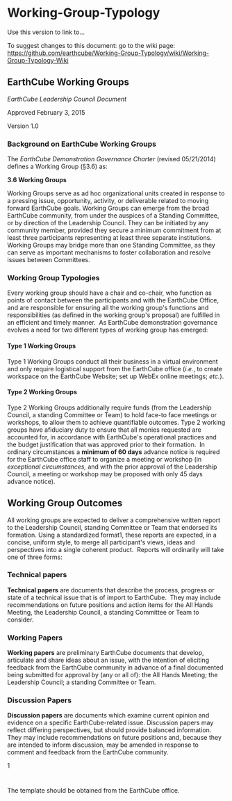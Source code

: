 # Working-Group-Typology

Use this version to link to...

To suggest changes to this document: go to the wiki page:
https://github.com/earthcube/Working-Group-Typology/wiki/Working-Group-Typology-Wiki

## EarthCube Working Groups

_EarthCube Leadership Council Document_

Approved February 3, 2015

Version 1.0


### Background on EarthCube Working Groups


The _EarthCube Demonstration Governance Charter_ (revised 05/21/2014) defines a Working Group (§3.6) as:


**3.6 Working Groups**

Working Groups serve as ad hoc organizational units created in response to a pressing issue, opportunity, activity, or deliverable related to moving forward EarthCube goals. Working Groups can emerge from the broad EarthCube community, from under the auspices of a Standing Committee, or by direction of the Leadership Council. They can be initiated by any community member, provided they secure a minimum commitment from at least three participants representing at least three separate institutions. Working Groups may bridge more than one Standing Committee, as they can serve as important mechanisms to foster collaboration and resolve issues between Committees.

### Working Group Typologies

Every working group should have a chair and co-chair, who function as points of contact between the participants and with the EarthCube Office, and are responsible for ensuring all the working group's functions and responsibilities (as defined in the working group's proposal) are fulfilled in an efficient and timely manner. &nbsp;As EarthCube demonstration governance evolves a need for two different types of working group has emerged:

#### Type 1 Working Groups 

Type 1 Working Groups conduct all their business in a virtual environment and only require logistical support from the EarthCube office (_i.e._, to create workspace on the EarthCube Website; set up WebEx online meetings; _etc._).

#### Type 2 Working Groups 

Type 2 Working Groups additionally require funds (from the Leadership Council, a standing Committee or Team) to hold face-to face meetings or workshops, to allow them to achieve quantifiable outcomes. Type 2 working groups have afiduciary duty to ensure that all monies requested are accounted for, in accordance with EarthCube's operational practices and the budget justification that was approved prior to their formation. &nbsp;In ordinary circumstances a **minimum of 60 days** advance notice is required for the EarthCube office staff to organize a meeting or workshop (in _exceptional circumstances,_ and with the prior approval of the Leadership Council, a meeting or workshop may be proposed with only 45 days advance notice).


## Working Group Outcomes


All working groups are expected to deliver a comprehensive written report to the Leadership Council, standing Committee or Team that endorsed its formation. Using a standardized format1, these reports are expected, in a concise, uniform style, to merge all participant's views, ideas and perspectives into a single coherent product. &nbsp;Reports will ordinarily will take one of three forms:

### Technical papers

**Technical papers** are documents that describe the process, progress or state of a technical issue that is of import to EarthCube. &nbsp;They may include recommendations on future positions and action items for the All Hands Meeting, the Leadership Council, a standing Committee or Team to consider.

### Working Papers
**Working papers** are preliminary EarthCube documents that develop, articulate and share ideas about an issue, with the intention of eliciting feedback from the EarthCube community in advance of a final documented being submitted for approval by (any or all of): the All Hands Meeting; the Leadership Council; a standing Committee or Team.

### Discussion Papers
**Discussion papers** are documents which examine current opinion and evidence on a specific EarthCube-related issue. Discussion papers may reflect differing perspectives, but should provide balanced information. They may include recommendations on future positions and, because they are intended to inform discussion, may be amended in response to comment and feedback from the EarthCube community.


1

# 
 The template should be obtained from the EarthCube office.
